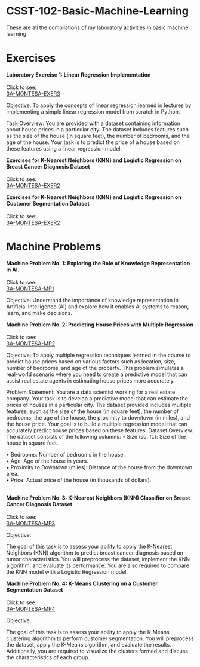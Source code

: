 # CSST-102-Basic-Machine-Learning

These are all the compilations of my laboratory activities in basic machine learning.

# Exercises

**Laboratory Exercise 1: Linear Regression Implementation**
<br/>
<br/>
Click to see: <br/>
[3A-MONTESA-EXER3](https://github.com/rozumary/CSST102-3A/tree/main/3A-MONTESA-EXER3)

Objective:
To apply the concepts of linear regression learned in lectures by implementing a simple linear regression
model from scratch in Python.

Task Overview:
You are provided with a dataset containing information about house prices in a particular city. The
dataset includes features such as the size of the house (in square feet), the number of bedrooms, and
the age of the house. Your task is to predict the price of a house based on these features using a linear
regression model.

**Exercises for K-Nearest Neighbors (KNN) and Logistic Regression on Breast Cancer Diagnosis Dataset**
<br/>
<br/>
Click to see: <br/>
[3A-MONTESA-EXER2](https://github.com/rozumary/CSST102-3A/tree/main/3A-MONTESA-EXER2)

**Exercises for K-Nearest Neighbors (KNN) and Logistic Regression on Customer Segmentation Dataset**
<br/>
<br/>
Click to see: <br/>
[3A-MONTESA-EXER2](https://github.com/rozumary/CSST102-3A/tree/main/3A-MONTESA-EXER2)


# Machine Problems

**Machine Problem No. 1: Exploring the Role of Knowledge Representation in AI.**
<br/>
<br/>
Click to see: <br/>
[3A-MONTESA-MP1](https://github.com/rozumary/CSST102-3A/tree/main/3A-MONTESA-MP1)

Objective: 
Understand the importance of knowledge representation in Artificial Intelligence (AI) and explore how it 
enables AI systems to reason, learn, and make decisions.

**Machine Problem No. 2: Predicting House Prices with Multiple Regression**
<br/>
<br/>
Click to see: <br/>
[3A-MONTESA-MP2](https://github.com/rozumary/CSST102-3A/tree/main/3A-MONTESA-MP2)


Objective: To apply multiple regression techniques learned in the course to predict house prices based on 
various factors such as location, size, number of bedrooms, and age of the property. This problem 
simulates a real-world scenario where you need to create a predictive model that can assist real estate 
agents in estimating house prices more accurately. 

Problem Statement: You are a data scientist working for a real estate company. Your task is to develop a 
predictive model that can estimate the prices of houses in a particular city. The dataset provided includes 
multiple features, such as the size of the house (in square feet), the number of bedrooms, the age of the 
house, the proximity to downtown (in miles), and the house price. Your goal is to build a multiple 
regression model that can accurately predict house prices based on these features. 
Dataset Overview: The dataset consists of the following columns: 
• Size (sq. ft.): Size of the house in square feet. 

• Bedrooms: Number of bedrooms in the house. <br/>
• Age: Age of the house in years. <br/>
• Proximity to Downtown (miles): Distance of the house from the downtown area. <br/>
• Price: Actual price of the house (in thousands of dollars). <br/>
<br/>

**Machine Problem No. 3: K-Nearest Neighbors (KNN) Classifier on Breast Cancer Diagnosis Dataset**
<br/>
<br/>
Click to see: <br/>
[3A-MONTESA-MP3](https://github.com/rozumary/CSST102-3A/tree/main/3A-MONTESA-MP3)

Objective:

The goal of this task is to assess your ability to apply the K-Nearest Neighbors (KNN) algorithm to predict breast cancer diagnosis based on tumor characteristics. You will preprocess the dataset, implement the KNN algorithm, and evaluate its performance. You are also required to compare the KNN model with a Logistic Regression model.


**Machine Problem No. 4: K-Means Clustering on a Customer Segmentation Dataset**
<br/>
<br/>
Click to see: <br/>
[3A-MONTESA-MP4](https://github.com/rozumary/CSST102-3A/tree/main/3A-MONTESA-MP4)

Objective:

The goal of this task is to assess your ability to apply the K-Means clustering algorithm to perform customer segmentation. You will preprocess the dataset, apply the K-Means algorithm, and evaluate the results. Additionally, you are required to visualize the clusters formed and discuss the characteristics of each group.



